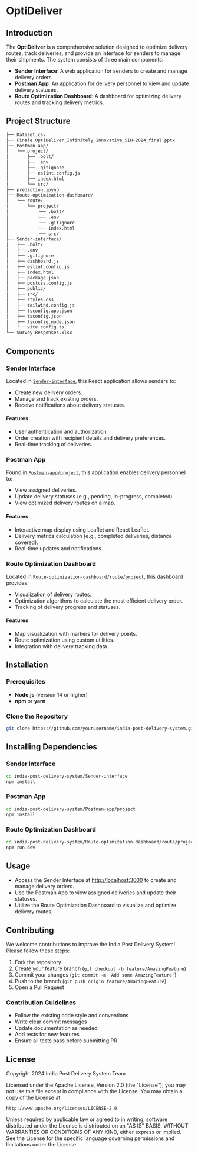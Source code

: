 # OptiDeliver

## Introduction

The **OptiDeliver** is a comprehensive solution designed to optimize delivery routes, track deliveries, and provide an interface for senders to manage their shipments. The system consists of three main components:

- **Sender Interface**: A web application for senders to create and manage delivery orders.
- **Postman App**: An application for delivery personnel to view and update delivery statuses.
- **Route Optimization Dashboard**: A dashboard for optimizing delivery routes and tracking delivery metrics.

## Project Structure

```markdown
├── Dataset.csv
├── Finale OptiDeliver_Infinitely Innovative_SIH-2024_final.pptx
├── Postman-app/
│   └── project/
│       ├── .bolt/
│       ├── .env
│       ├── .gitignore
│       ├── eslint.config.js
│       ├── index.html
│       └── src/
├── prediction.ipynb
├── Route-optimization-dashboard/
│   └── route/
│       └── project/
│           ├── .bolt/
│           ├── .env
│           ├── .gitignore
│           ├── index.html
│           └── src/
├── Sender-interface/
│   ├── .bolt/
│   ├── .env
│   ├── .gitignore
│   ├── dashboard.js
│   ├── eslint.config.js
│   ├── index.html
│   ├── package.json
│   ├── postcss.config.js
│   ├── public/
│   ├── src/
│   ├── styles.css
│   ├── tailwind.config.js
│   ├── tsconfig.app.json
│   ├── tsconfig.json
│   ├── tsconfig.node.json
│   └── vite.config.ts
└── Survey Responses.xlsx
```

## Components

### Sender Interface

Located in [`Sender-interface`](Sender-interface), this React application allows senders to:

- Create new delivery orders.
- Manage and track existing orders.
- Receive notifications about delivery statuses.

#### Features

- User authentication and authorization.
- Order creation with recipient details and delivery preferences.
- Real-time tracking of deliveries.

### Postman App

Found in [`Postman-app/project`](Postman-app/project), this application enables delivery personnel to:

- View assigned deliveries.
- Update delivery statuses (e.g., pending, in-progress, completed).
- View optimized delivery routes on a map.

#### Features

- Interactive map display using Leaflet and React Leaflet.
- Delivery metrics calculation (e.g., completed deliveries, distance covered).
- Real-time updates and notifications.

### Route Optimization Dashboard

Located in [`Route-optimization-dashboard/route/project`](Route-optimization-dashboard/route/project), this dashboard provides:

- Visualization of delivery routes.
- Optimization algorithms to calculate the most efficient delivery order.
- Tracking of delivery progress and statuses.

#### Features

- Map visualization with markers for delivery points.
- Route optimization using custom utilities.
- Integration with delivery tracking data.

## Installation

### Prerequisites

- **Node.js** (version 14 or higher)
- **npm** or **yarn**

### Clone the Repository

```bash
git clone https://github.com/yourusername/india-post-delivery-system.git
```

## Installing Dependencies

### Sender Interface
```bash
cd india-post-delivery-system/Sender-interface
npm install
```

### Postman App
```bash
cd india-post-delivery-system/Postman-app/project
npm install
```

### Route Optimization Dashboard
```bash
cd india-post-delivery-system/Route-optimization-dashboard/route/project
npm run dev
```

## Usage

- Access the Sender Interface at [http://localhost:3000](http://localhost:3000) to create and manage delivery orders.
- Use the Postman App to view assigned deliveries and update their statuses.
- Utilize the Route Optimization Dashboard to visualize and optimize delivery routes.


## Contributing

We welcome contributions to improve the India Post Delivery System! Please follow these steps:

1. Fork the repository
2. Create your feature branch (`git checkout -b feature/AmazingFeature`)
3. Commit your changes (`git commit -m 'Add some AmazingFeature'`)
4. Push to the branch (`git push origin feature/AmazingFeature`)
5. Open a Pull Request

### Contribution Guidelines

- Follow the existing code style and conventions
- Write clear commit messages
- Update documentation as needed
- Add tests for new features
- Ensure all tests pass before submitting PR

## License

Copyright 2024 India Post Delivery System Team

Licensed under the Apache License, Version 2.0 (the "License");
you may not use this file except in compliance with the License.
You may obtain a copy of the License at

    http://www.apache.org/licenses/LICENSE-2.0

Unless required by applicable law or agreed to in writing, software
distributed under the License is distributed on an "AS IS" BASIS,
WITHOUT WARRANTIES OR CONDITIONS OF ANY KIND, either express or implied.
See the License for the specific language governing permissions and
limitations under the License.